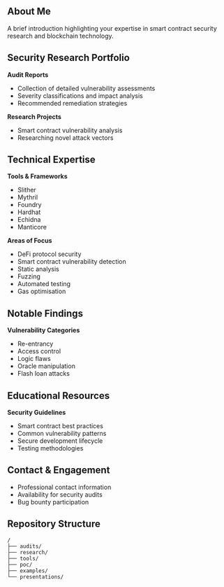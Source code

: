 ## About Me
A brief introduction highlighting your expertise in smart contract security research and blockchain technology.

## Security Research Portfolio

**Audit Reports**
- Collection of detailed vulnerability assessments
- Severity classifications and impact analysis
- Recommended remediation strategies

**Research Projects**
- Smart contract vulnerability analysis
- Researching novel attack vectors

## Technical Expertise

**Tools & Frameworks**
- Slither
- Mythril
- Foundry
- Hardhat
- Echidna
- Manticore

**Areas of Focus**
- DeFi protocol security
- Smart contract vulnerability detection
- Static analysis
- Fuzzing
- Automated testing
- Gas optimisation

## Notable Findings

**Vulnerability Categories**
- Re-entrancy
- Access control
- Logic flaws
- Oracle manipulation
- Flash loan attacks

## Educational Resources

**Security Guidelines**
- Smart contract best practices
- Common vulnerability patterns
- Secure development lifecycle
- Testing methodologies

## Contact & Engagement
- Professional contact information
- Availability for security audits
- Bug bounty participation

## Repository Structure
```
/
├── audits/
├── research/
├── tools/
├── poc/
├── examples/
└── presentations/
```
